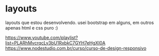 # layouts
layouts que estou desenvolvendo. usei bootstrap em alguns, em outros apenas html e css puro :)

https://www.youtube.com/playlist?list=PLARhMvcrqcLy3bU1RxbkC7GYH7eHgXI0A
https://www.nodestudio.com.br/curso/curso-de-design-responsivo
